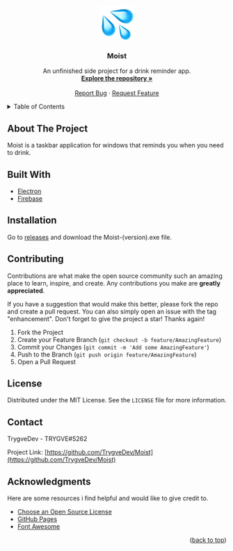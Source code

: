 <div id="top"></div>
<!-- PROJECT LOGO -->
<br />
<div align="center">
  <a href="https://github.com/TrygveDev/Moist">
    <img src="app/images/icon.png" alt="Logo" width="80" height="80">
  </a>

  <h3 align="center">Moist</h3>

  <p align="center">
    An unfinished side project for a drink reminder app.
    <br />
    <a href="https://github.com/TrygveDev/Moist"><strong>Explore the repository »</strong></a>
    <br />
    <br />
    <a href="https://github.com/TrygveDev/Moist/issues">Report Bug</a>
    ·
    <a href="https://github.com/TrygveDev/Moist/issues">Request Feature</a>
  </p>
</div>



<!-- TABLE OF CONTENTS -->
<details>
  <summary>Table of Contents</summary>
  <ol>
    <li><a href="#about-the-project">About the project</a></li>
    <li><a href="#built-with">Built With</a></li>
    <li><a href="#installation">Installation</a></li>
    <li><a href="#contributing">Contributing</a></li>
    <li><a href="#license">License</a></li>
    <li><a href="#contact">Contact</a></li>
    <li><a href="#acknowledgments">Acknowledgments</a></li>
  </ol>
</details>



<!-- ABOUT THE PROJECT -->
## About The Project

Moist is a taskbar application for windows that reminds you when you need to drink.

## Built With

* [Electron](https://electronjs.org/)
* [Firebase](https://firebase.google.com/)

## Installation
Go to [releases](https://github.com/TrygveDev/Moist/releases) and download the Moist-(version).exe file.

<!-- CONTRIBUTING -->
## Contributing

Contributions are what make the open source community such an amazing place to learn, inspire, and create. Any contributions you make are **greatly appreciated**.

If you have a suggestion that would make this better, please fork the repo and create a pull request. You can also simply open an issue with the tag "enhancement".
Don't forget to give the project a star! Thanks again!

1. Fork the Project
2. Create your Feature Branch (`git checkout -b feature/AmazingFeature`)
3. Commit your Changes (`git commit -m 'Add some AmazingFeature'`)
4. Push to the Branch (`git push origin feature/AmazingFeature`)
5. Open a Pull Request

<!-- LICENSE -->
## License

Distributed under the MIT License. See the `LICENSE` file for more information.

<!-- CONTACT -->
## Contact

TrygveDev - TRYGVE#5262

Project Link: [https://github.com/TrygveDev/Moist](https://github.com/TrygveDev/Moist)



<!-- ACKNOWLEDGMENTS -->
## Acknowledgments

Here are some resources i find helpful and would like to give credit to.

* [Choose an Open Source License](https://choosealicense.com)
* [GitHub Pages](https://pages.github.com)
* [Font Awesome](https://fontawesome.com)

<p align="right">(<a href="#top">back to top</a>)</p>
